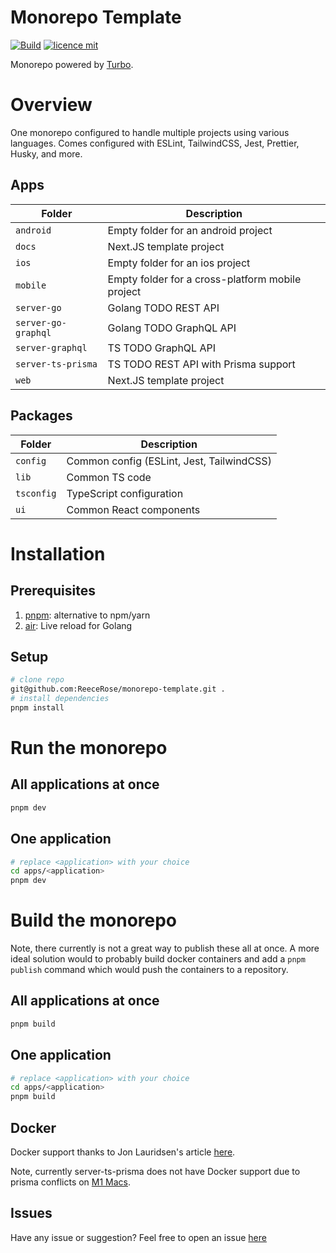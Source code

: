 # Monorepo Template

[![Build](https://github.com/ReeceRose/monorepo-template/actions/workflows/build.yml/badge.svg)](https://github.com/ReeceRose/monorepo-template/actions/workflows/build.yml)
[![licence mit](https://img.shields.io/badge/licence-MIT-blue.svg?style=flat-square)](https://github.com/ReeceRose/next.js-template/blob/main/LICENSE)

Monorepo powered by [Turbo](https://turborepo.org/).

# Overview

One monorepo configured to handle multiple projects using various languages. Comes configured with ESLint, TailwindCSS, Jest, Prettier, Husky, and more.

## Apps

| Folder               | Description                                       |
|----------------------|---------------------------------------------------|
| `android`            | Empty folder for an android project               |
| `docs`               | Next.JS template project                          |
| `ios`                | Empty folder for an ios project                   |
| `mobile`             | Empty folder for a cross-platform mobile project  |
| `server-go`          | Golang TODO REST API                              |
| `server-go-graphql`  | Golang TODO GraphQL API                           |
| `server-graphql`     | TS TODO GraphQL API                               |
| `server-ts-prisma`   | TS TODO REST API with Prisma support              |
| `web`                | Next.JS template project                          |

## Packages

| Folder               | Description                                       |
|----------------------|---------------------------------------------------|
| `config`             | Common config (ESLint, Jest, TailwindCSS)         |
| `lib`                | Common TS code                                    |
| `tsconfig`           | TypeScript configuration                          |
| `ui`                 | Common React components                           |


# Installation

## Prerequisites
1. [pnpm](https://pnpm.io/installation): alternative to npm/yarn
2. [air](https://github.com/cosmtrek/air#installation): Live reload for Golang

## Setup

```bash
# clone repo 
git@github.com:ReeceRose/monorepo-template.git .
# install dependencies
pnpm install
```

# Run the monorepo

## All applications at once

```bash
pnpm dev
```

## One application

```bash
# replace <application> with your choice
cd apps/<application>
pnpm dev
```

# Build the monorepo

Note, there currently is not a great way to publish these all at once. A more ideal solution would to probably build docker containers and add a `pnpm publish` command which would push the containers to a repository.

## All applications at once

```bash
pnpm build
```

## One application

```bash
# replace <application> with your choice
cd apps/<application>
pnpm build
```

## Docker

Docker support thanks to Jon Lauridsen's article [here](https://dev.to/jonlauridsen/exploring-the-monorepo-5-perfect-docker-52aj).

Note, currently server-ts-prisma does not have Docker support due to prisma conflicts on [M1 Macs](https://github.com/prisma/prisma/issues/7755).

## Issues

Have any issue or suggestion? Feel free to open an issue [here](https://github.com/ReeceRose/monorepo-template/issues/new)
